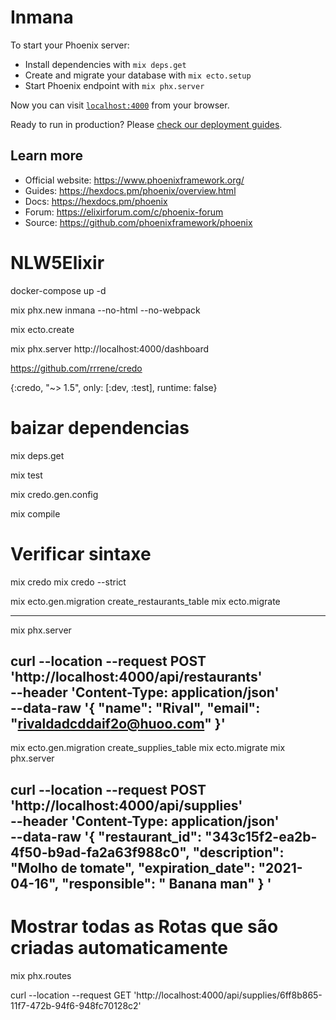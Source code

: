 # Inmana

To start your Phoenix server:

  * Install dependencies with `mix deps.get`
  * Create and migrate your database with `mix ecto.setup`
  * Start Phoenix endpoint with `mix phx.server`

Now you can visit [`localhost:4000`](http://localhost:4000) from your browser.

Ready to run in production? Please [check our deployment guides](https://hexdocs.pm/phoenix/deployment.html).

## Learn more

  * Official website: https://www.phoenixframework.org/
  * Guides: https://hexdocs.pm/phoenix/overview.html
  * Docs: https://hexdocs.pm/phoenix
  * Forum: https://elixirforum.com/c/phoenix-forum
  * Source: https://github.com/phoenixframework/phoenix


# NLW5Elixir

docker-compose up -d

mix phx.new inmana --no-html --no-webpack

mix ecto.create

mix phx.server
http://localhost:4000/dashboard

https://github.com/rrrene/credo

{:credo, "~> 1.5", only: [:dev, :test], runtime: false}
# baizar dependencias
mix deps.get

mix test

mix credo.gen.config

mix compile  

# Verificar sintaxe
mix credo 
mix credo --strict

mix ecto.gen.migration create_restaurants_table
mix ecto.migrate


---------
mix phx.server

curl --location --request POST 'http://localhost:4000/api/restaurants' \
--header 'Content-Type: application/json' \
--data-raw '{
    "name": "Rival",
    "email": "rivaldadcddaif2o@huoo.com"
}'
-----------

mix ecto.gen.migration create_supplies_table
mix ecto.migrate
mix phx.server


curl --location --request POST 'http://localhost:4000/api/supplies' \
--header 'Content-Type: application/json' \
--data-raw '{
    "restaurant_id": "343c15f2-ea2b-4f50-b9ad-fa2a63f988c0",
    "description": "Molho de tomate",
    "expiration_date": "2021-04-16",
    "responsible": " Banana man"
}
'
-------------------
# Mostrar todas as Rotas que são criadas automaticamente 
mix phx.routes

curl --location --request GET 'http://localhost:4000/api/supplies/6ff8b865-11f7-472b-94f6-948fc70128c2'


